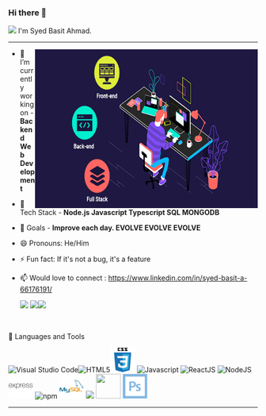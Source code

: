 ### Hi there 👋
<img src="https://raw.githubusercontent.com/MartinHeinz/MartinHeinz/master/wave.gif" width="30px"> I'm Syed Basit Ahmad.

---

  <img align="right" alt="GIF" src="coding-gif.gif" width="450" height="320" />

- 🔭 I’m currently working on - **Backend Web Development**
- 🌱 Tech Stack - **Node.js Javascript Typescript SQL MONGODB**
- 🚩 Goals - **Improve each day. EVOLVE EVOLVE EVOLVE**
- 😄 Pronouns: He/Him
- ⚡ Fun fact: If it's not a bug, it's a feature
- 📫 Would love to connect : https://www.linkedin.com/in/syed-basit-a-66176191/

  [<img src='https://cdn.worldvectorlogo.com/logos/linkedin-icon-2.svg' height='25'>](https://www.linkedin.com/in/syed-basit-a-66176191) [<img src='https://cdn.worldvectorlogo.com/logos/instagram-2-1.svg' height='25'>](https://www.instagram.com/syed_basit_ahmad?r=nametag)[<img src='https://img.icons8.com/windows/32/000000/globe-earth.png' height=28>](https://github.com/syedbasitahmad)

<br />

🧰 Languages and Tools

<img src='https://cdn.worldvectorlogo.com/logos/visual-studio-code-1.svg' alt='Visual Studio Code' width="40" height="45"><img src='https://cdn.worldvectorlogo.com/logos/html5.svg' alt='HTML5' width="50" height="50"><img src='https://github.com/devicons/devicon/blob/master/icons/css3/css3-original-wordmark.svg' alt='CSS' width="50" height="50"> <img src='https://cdn.worldvectorlogo.com/logos/logo-javascript.svg' alt='Javascript' width="50" height="45"> <img src='https://cdn.worldvectorlogo.com/logos/react-2.svg' alt='ReactJS' width="50" height="45"> <img src='https://cdn.worldvectorlogo.com/logos/nodejs-2.svg' alt='NodeJS' height='45' width='50' > <img src='https://github.com/devicons/devicon/blob/master/icons/express/express-original-wordmark.svg' alt='ExpressJS' height='50' width='50'> <img src='https://cdn.worldvectorlogo.com/logos/npm.svg' alt='npm' height='35' width='50'> <img src='https://github.com/devicons/devicon/blob/master/icons/mysql/mysql-original-wordmark.svg' atl='MySql' height='50' widhth='50'> <img src='https://cdn.worldvectorlogo.com/logos/git-icon.svg' height='50' widht='50'> <img src='https://cdn.worldvectorlogo.com/logos/python-5.svg' height='50' width='50'> <img src='https://github.com/devicons/devicon/blob/master/icons/photoshop/photoshop-line.svg' alt='Photoshop' height='50' width='50'>

---



